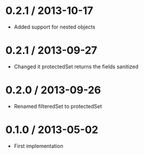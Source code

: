 
0.2.1 / 2013-10-17 
==================

 * Added support for nested objects

0.2.1 / 2013-09-27 
==================

 * Changed it protectedSet returns the fields sanitized

0.2.0 / 2013-09-26 
==================

 * Renamed filteredSet to protectedSet

0.1.0 / 2013-05-02 
==================

  * First implementation
